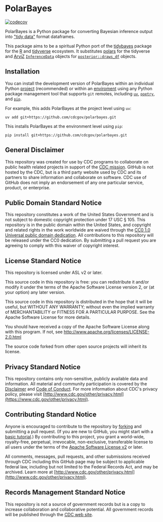 # PolarBayes

[![codecov](https://codecov.io/gh/CDCgov/polarbayes/graph/badge.svg?token=EWKVIJX01Y)](https://codecov.io/gh/CDCgov/polarbayes)

PolarBayes is a Python package for converting Bayesian inference output into ["tidy data"](https://tidyr.tidyverse.org/articles/tidy-data.html) format dataframes.

This package aims to be a spiritual Python port of the [tidybayes](https://mjskay.github.io/tidybayes/) package for the [R](https://www.r-project.org/) and [tidyverse](https://www.tidyverse.org/) ecosystem. It substitutes [polars](https://docs.pola.rs/user-guide/getting-started/) for the tidyverse and [ArviZ](https://python.arviz.org/en/stable/index.html) [`InferenceData`](https://python.arviz.org/en/stable/api/inference_data.html) objects for [`posterior::draws_df`](https://mc-stan.org/posterior/reference/draws_df.html) objects.

## Installation
You can install the development version of PolarBayes within an individual Python [project](https://docs.astral.sh/uv/concepts/projects/) (recommended) or within an [enviroment](https://docs.astral.sh/uv/pip/environments/) using any Python package management tool that supports `git` remotes, including [`uv`](https://docs.astral.sh/uv/), [`poetry`](https://python-poetry.org/), and [`pip`](https://pip.pypa.io/en/stable/index.html).

For example, this adds PolarBayes at the project level using `uv`:
```shell
uv add git+https://github.com/cdcgov/polarbayes.git
```

This installs PolarBayes at the environment level using `pip`:

```shell
pip install git+https://github.com/cdcgov/polarbayes.git
```


## General Disclaimer
This repository was created for use by CDC programs to collaborate on public health related projects in support of the [CDC mission](https://www.cdc.gov/about/organization/mission.htm).  GitHub is not hosted by the CDC, but is a third party website used by CDC and its partners to share information and collaborate on software. CDC use of GitHub does not imply an endorsement of any one particular service, product, or enterprise.

## Public Domain Standard Notice
This repository constitutes a work of the United States Government and is not
subject to domestic copyright protection under 17 USC § 105. This repository is in
the public domain within the United States, and copyright and related rights in
the work worldwide are waived through the [CC0 1.0 Universal public domain dedication](https://creativecommons.org/publicdomain/zero/1.0/).
All contributions to this repository will be released under the CC0 dedication. By
submitting a pull request you are agreeing to comply with this waiver of
copyright interest.

## License Standard Notice
This repository is licensed under ASL v2 or later.

This source code in this repository is free: you can redistribute it and/or modify it under
the terms of the Apache Software License version 2, or (at your option) any
later version.

This source code in this repository is distributed in the hope that it will be useful, but WITHOUT ANY
WARRANTY; without even the implied warranty of MERCHANTABILITY or FITNESS FOR A
PARTICULAR PURPOSE. See the Apache Software License for more details.

You should have received a copy of the Apache Software License along with this
program. If not, see http://www.apache.org/licenses/LICENSE-2.0.html

The source code forked from other open source projects will inherit its license.

## Privacy Standard Notice
This repository contains only non-sensitive, publicly available data and
information. All material and community participation is covered by the
[Disclaimer](https://github.com/CDCgov/template/blob/master/DISCLAIMER.md)
and [Code of Conduct](https://github.com/CDCgov/template/blob/master/code-of-conduct.md).
For more information about CDC's privacy policy, please visit [http://www.cdc.gov/other/privacy.html](https://www.cdc.gov/other/privacy.html).

## Contributing Standard Notice
Anyone is encouraged to contribute to the repository by [forking](https://help.github.com/articles/fork-a-repo)
and submitting a pull request. (If you are new to GitHub, you might start with a
[basic tutorial](https://help.github.com/articles/set-up-git).) By contributing
to this project, you grant a world-wide, royalty-free, perpetual, irrevocable,
non-exclusive, transferable license to all users under the terms of the
[Apache Software License v2](http://www.apache.org/licenses/LICENSE-2.0.html) or
later.

All comments, messages, pull requests, and other submissions received through
CDC including this GitHub page may be subject to applicable federal law, including but not limited to the Federal Records Act, and may be archived. Learn more at [http://www.cdc.gov/other/privacy.html](http://www.cdc.gov/other/privacy.html).

## Records Management Standard Notice
This repository is not a source of government records but is a copy to increase
collaboration and collaborative potential. All government records will be
published through the [CDC web site](http://www.cdc.gov).
